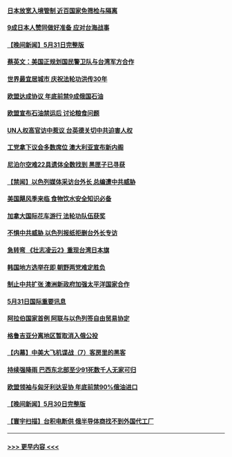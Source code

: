 #### [日本放宽入境管制 近百国家免筛检与隔离](../pages/prog202/a103443636.md?t=06011601) 
#### [9成日本人赞同做好准备 应对台海战事](../pages/prog202/a103443635.md?t=06011601) 
#### [【晚间新闻】5月31日完整版](../pages/prog202/a103443598.md?t=06011601) 
#### [蔡英文：美国正规划国民警卫队与台湾军方合作](../pages/prog202/a103443545.md?t=06011601) 
#### [世界最宜居城市 庆祝法轮功洪传30年](../pages/prog202/a103443362.md?t=06011601) 
#### [欧盟达成协议 年底前禁9成俄国石油](../pages/prog202/a103443358.md?t=06011601) 
#### [欧盟宣布石油禁运后 讨论粮食问题](../pages/prog202/a103443360.md?t=06011601) 
#### [UN人权高官访中惹议 台英德关切中共迫害人权](../pages/prog202/a103443349.md?t=06011601) 
#### [工党拿下议会多数席位 澳大利亚宣布新内阁](../pages/prog202/a103443348.md?t=06011601) 
#### [尼泊尔空难22具遗体全数找到 黑匣子已寻获](../pages/prog202/a103443346.md?t=06011601) 
#### [【禁闻】以色列媒体采访台外长 总编遭中共威胁](../pages/prog202/a103443226.md?t=06011601) 
#### [美国飓风季来临 食物饮水安全知识必备](../pages/prog202/a103443028.md?t=06011601) 
#### [加拿大国际花车游行 法轮功队伍获奖](../pages/prog202/a103442983.md?t=06011601) 
#### [不惧中共威胁 以色列报纸拒删台外长专访](../pages/prog202/a103443012.md?t=06011601) 
#### [急转弯 《壮志凌云2》重现台湾日本旗](../pages/prog202/a103443001.md?t=06011601) 
#### [韩国地方选举在即 朝野两党难定胜负](../pages/prog202/a103442979.md?t=06011601) 
#### [制止中共扩张 澳洲新政府加强太平洋国家合作](../pages/prog202/a103442977.md?t=06011601) 
#### [5月31日国际重要讯息](../pages/prog202/a103442975.md?t=06011601) 
#### [阿拉伯国家首例 阿联与以色列签自由贸易协定](../pages/prog202/a103442938.md?t=06011601) 
#### [格鲁吉亚分离地区暂取消入俄公投](../pages/prog202/a103442853.md?t=06011601) 
#### [【内幕】中美大飞机谍战（7）客房里的黑客](../pages/prog202/a103442863.md?t=06011601) 
#### [持续强降雨 巴西东北部至少91死数千人无家可归](../pages/prog202/a103442842.md?t=06011601) 
#### [欧盟领袖与匈牙利达妥协 年底前禁90%俄油进口](../pages/prog202/a103442799.md?t=06011601) 
#### [【晚间新闻】5月30日完整版](../pages/prog202/a103442615.md?t=06011601) 
#### [【寰宇扫描】台积电断供 俄半导体商找不到外国代工厂](../pages/prog202/a103442630.md?t=06011601) 

----
#### [ >>> 更早内容 <<< ](../indexes/prog202-earlier.md)
